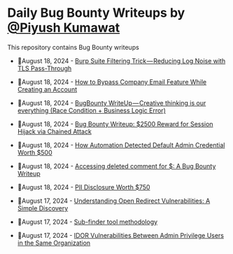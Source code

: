 # Daily Bug Bounty Writeups by [@Piyush Kumawat](https://twitter.com/piyush_supiy) 
This repository contains Bug Bounty writeups

<!-- BLOG-POST-LIST:START -->
 - 💯August 18, 2024 - [Burp Suite Filtering Trick — Reducing Log Noise with TLS Pass-Through](https://systemweakness.com/burp-suite-filtering-trick-reducing-log-noise-with-tls-pass-through-468d00fbc7dc?source=rss------bug_bounty-5) 

 - 💯August 18, 2024 - [How to Bypass Company Email Feature While Creating an Account](https://medium.com/@josuofficial327/how-to-bypass-company-email-feature-while-creating-an-account-f792b37a231f?source=rss------bug_bounty-5) 

 - 💯August 18, 2024 - [BugBounty WriteUp — Creative thinking is our everything &lpar;Race Condition + Business Logic Error&rpar;](https://medium.com/@bilalresearcher/bugbounty-writeup-creative-thinking-is-our-everything-race-condition-business-logic-error-c7cfcc6d9125?source=rss------bug_bounty-5) 

 - 💯August 18, 2024 - [Bug Bounty Writeup: $2500 Reward for Session Hijack via Chained Attack](https://medium.com/@bilalresearcher/bug-bounty-writeup-2500-reward-for-session-hijack-via-chained-attack-b5ad443bc9b9?source=rss------bug_bounty-5) 

 - 💯August 18, 2024 - [How Automation Detected Default Admin Credential Worth $500](https://medium.com/@bilalresearcher/how-automation-detected-default-admin-credential-worth-500-9f2c3ed460c4?source=rss------bug_bounty-5) 

 - 💯August 18, 2024 - [Accessing deleted comment for $: A Bug Bounty Writeup](https://medium.com/@bilalresearcher/accessing-deleted-comment-for-a-bug-bounty-writeup-085e836660c1?source=rss------bug_bounty-5) 

 - 💯August 18, 2024 - [PII Disclosure Worth $750](https://medium.com/@bilalresearcher/pii-disclosure-worth-750-1f9caeac484f?source=rss------bug_bounty-5) 

 - 💯August 17, 2024 - [Understanding Open Redirect Vulnerabilities: A Simple Discovery](https://shaifsec.medium.com/understanding-open-redirect-vulnerabilities-a-simple-discovery-476a675839f7?source=rss------bug_bounty-5) 

 - 💯August 17, 2024 - [Sub-finder tool methodology](https://medium.com/@tharunteja725_8686/sub-finder-tool-methodology-1dcb2622b0d5?source=rss------bug_bounty-5) 

 - 💯August 17, 2024 - [IDOR Vulnerabilities Between Admin Privilege Users in the Same Organization](https://medium.com/@Az3m/idor-vulnerabilities-between-admin-privilege-users-in-the-same-organization-7718192bba0e?source=rss------bug_bounty-5) 
<!-- BLOG-POST-LIST:END -->
